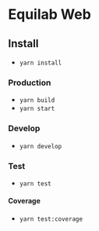 # Equilab Web

## Install

- `yarn install`

### Production

- `yarn build`
- `yarn start`

### Develop

- `yarn develop`

### Test

- `yarn test`

#### Coverage

- `yarn test:coverage`
